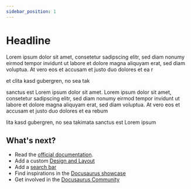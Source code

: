 ```yaml
---
sidebar_position: 1
---
```


# Headline

Lorem ipsum dolor sit amet, consetetur sadipscing elitr, sed diam nonumy eirmod tempor invidunt ut labore et dolore magna aliquyam erat, sed diam voluptua. At vero eos et accusam et justo duo dolores et ea r

et clita kasd gubergren, no sea tak

sanctus est Lorem ipsum dolor sit amet. Lorem ipsum dolor sit amet, consetetur sadipscing elitr, sed diam nonumy eirmod tempor invidunt ut labore et dolore magna aliquyam erat, sed diam voluptua. At vero eos et accusam et justo duo dolores et ea rebum

lita kasd gubergren, no sea takimata sanctus est Lorem ipsum 

## What's next?

- Read the [official documentation](https://mogenius.com).
- Add a custom [Design and Layout](https://mogenius.com)
- Add a [search bar](https://mogenius.com)
- Find inspirations in the [Docusaurus showcase](https://mogenius.com)
- Get involved in the [Docusaurus Community](https://mogenius.com)
